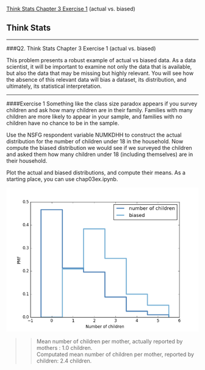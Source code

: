 [Think Stats Chapter 3 Exercise 1](http://greenteapress.com/thinkstats2/html/thinkstats2004.html#toc31) (actual vs. biased)

## Think Stats
--- 

###Q2. Think Stats Chapter 3 Exercise 1 (actual vs. biased)

This problem presents a robust example of actual vs biased data. As a data scientist, it will be important to examine not only the data that is available, but also the data that may be missing but highly relevant. You will see how the absence of this relevant data will bias a dataset, its distribution, and ultimately, its statistical interpretation.

--- 

####Exercise 1   Something like the class size paradox appears if you survey children and ask how many children are in their family. Families with many children are more likely to appear in your sample, and families with no children have no chance to be in the sample.

Use the NSFG respondent variable NUMKDHH to construct the actual distribution for the number of children under 18 in the household.
Now compute the biased distribution we would see if we surveyed the children and asked them how many children under 18 (including themselves) are in their household.

Plot the actual and biased distributions, and compute their means. As a starting place, you can use chap03ex.ipynb.

![Number of Children Reported](img/3-1_probability_mass_function.png)

>> Mean number of children per mother, actually reported by mothers   : 1.0 children.  
>> Computated mean number of children per mother, reported by children: 2.4 children.  




